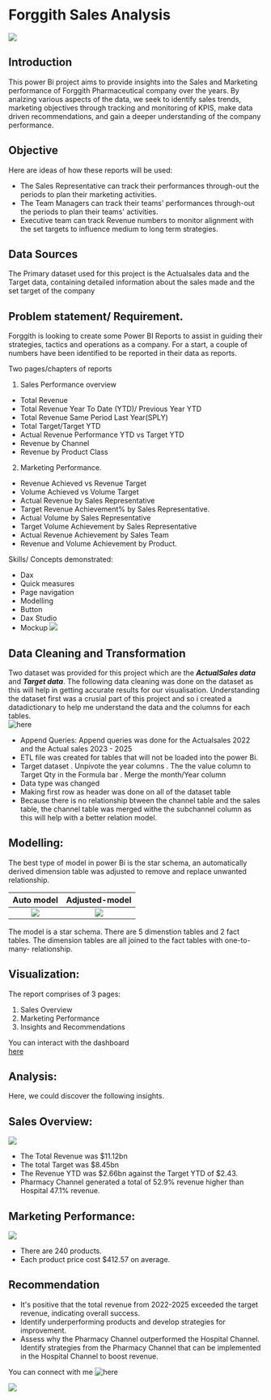 # Forggith Sales Analysis

![](manufacturers.jpg)

## Introduction

This power Bi project aims to provide insights into the Sales and Marketing performance of Forggith Pharmaceutical company over the years. By analzing various aspects of the data, we seek to identify sales trends, marketing objectives through tracking and monitoring of KPIS, make data driven recommendations, and gain a deeper understanding of the company performance.

## Objective
Here are ideas of how these reports will be used:

- The Sales Representative can track their performances through-out the periods to plan their marketing activities.
- The Team Managers can track their teams' performances through-out the periods to plan their teams' activities.
- Executive team can track Revenue numbers to monitor alignment with the set targets to influence medium to long term strategies.

## Data Sources
The Primary dataset used for this project is the Actualsales data and the Target data, containing detailed information about the sales made and the set target of the company

## Problem statement/ Requirement.

Forggith is looking to create some Power BI Reports to assist in guiding their strategies, tactics and operations as a company. For a start, a couple of numbers have been identified to be reported in their data as reports.

Two pages/chapters of reports
1. Sales Performance overview
  - Total Revenue
  - Total Revenue Year To Date (YTD)/ Previous Year YTD
  - Total Revenue Same Period Last Year(SPLY)
  - Total Target/Target YTD
  - Actual Revenue Performance YTD vs Target YTD
  - Revenue by Channel
  - Revenue by Product Class

2. Marketing Performance. 
  -  Revenue Achieved vs Revenue Target
  -  Volume Achieved vs Volume Target
  -  Actual Revenue by Sales Representative
  -  Target Revenue Achievement% by Sales Representative.
  -  Actual Volume by Sales Representative
  -  Target Volume Achievement by Sales Representative
  -  Actual Revenue Achievement by Sales Team
  -  Revenue and Volume Achievement by Product.

Skills/ Concepts demonstrated:
-  Dax
-  Quick measures
-  Page navigation
-  Modelling
-  Button
-  Dax Studio
-  Mockup ![](Mockup.jpeg)

## Data Cleaning and Transformation 
Two dataset was provided for this project which are the **_ActualSales data_** and **_Target data_**. The following data cleaning was done on the dataset as this will help in getting accurate results for our visualisation. 
Understanding the dataset first was a crusial part of this project and so i created a datadictionary to help me understand the data and the columns for each tables.                        
![here](DataDictionary1.png)

-  Append Queries: Append queries was done for the Actualsales 2022 and the Actual sales 2023 - 2025
-  ETL file was created for tables that will not be loaded into the power Bi.
-  Target dataset
  .  Unpivote the year columns
  .  The the value column to Target Qty in the Formula bar
  .  Merge the month/Year column
-  Data type was changed
-  Making first row as header was done on all of the dataset table
-  Because there is no relationship btween the channel table and the sales table, the channel table was merged withe the subchannel column as this will help with a better relation model.

## Modelling:
The best type of model in power Bi is the star schema, an automatically derived dimension table was adjusted to remove and replace unwanted relationship.

Auto model             |       Adjusted-model
:---------------------:|:---------------------:
![](Modelbefore.png)   |   ![](Modelafter.png)

The model is a star schema.
There are 5 dimenstion tables and 2 fact tables. The dimension tables are all joined to the fact tables with one-to-many- relationship.

## Visualization:

The report comprises of 3 pages:
1.  Sales Overview
2.  Marketing Performance
3.  Insights and Recommendations

You can interact with the dashboard  
[here](https://app.powerbi.com/view?r=eyJrIjoiODRlMGZhM2UtM2MzYi00ZjYxLTgwNGMtZDMxYmZmYjU4NzdkIiwidCI6IjUwODUxMjk2LTliZDEtNGM1Yi05MDllLWY2M2U0OWVmZWEyNSJ9)

## Analysis:

Here, we could discover the following insights.

## Sales Overview: 

![](SalesOverview.png)

- The Total Revenue was $11.12bn
- The total Target was $8.45bn
- The Revenue YTD was $2.66bn against the Target YTD of $2.43.
- Pharmacy Channel generated a total of 52.9% revenue  higher than Hospital 47.1% revenue.

## Marketing Performance:

![](Marketing.png)

-  There are 240 products.
-  Each product price cost $412.57 on average.

## Recommendation
-  It's positive that the total revenue from 2022-2025 exceeded the target revenue, indicating overall success.
-  Identify underperforming products and develop strategies for improvement.
-  Assess why the Pharmacy Channel outperformed the Hospital Channel. Identify strategies from the Pharmacy Channel that can be implemented in the Hospital Channel to boost revenue.

You can connect with me ![here](https://www.linkedin.com/in/victoriaogwuche/)

![](thankyou.png)






